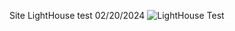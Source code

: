 Site LightHouse test 02/20/2024
![LightHouse Test](https://github.com/MrShambles/201-project/assets/153869998/d4c8b769-4e3a-4bd4-b4ce-8a970ff008e5)
